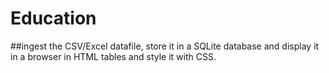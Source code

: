 # Education
##ingest the CSV/Excel datafile, store it in a SQLite database and  display it in a browser
in HTML tables and style it with CSS.
